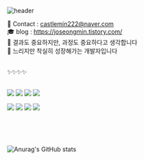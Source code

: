 ![header](https://capsule-render.vercel.app/api?type=wave&color=auto&height=300&section=header&text=😄JoSeongMin)

<span> 💌 Contact : castlemin222@naver.com </span> <br>
<span> :mortar_board: blog : https://joseongmin.tistory.com/ </span> <br>
<span> 🔎 결과도 중요하지만, 과정도 중요하다고 생각합니다 </span> <br>
<span> 🥕 느리지만 착실히 성장해가는 개발자입니다 </span>


<br />
✨✨✨✨
<br />
<br />

<img src="https://img.shields.io/badge/JavaScript-F7DF1E?style=for-the-badge&logo=JavaScript&logoColor=black"> <img src="https://img.shields.io/badge/jquery-0769AD?style=for-the-badge&logo=jquery&logoColor=white"> <img src="https://img.shields.io/badge/HTML5-E34F26?style=for-the-badge&logo=HTML5&logoColor=white"> <img src="https://img.shields.io/badge/CSS3-1572B6?style=for-the-badge&logo=CSS3&logoColor=white"> 

<img src="https://img.shields.io/badge/JAVA-007396?style=for-the-badge&logo=Java&logoColor=white"> <img src="https://img.shields.io/badge/Oracle-F80000?style=for-the-badge&logo=Oracle&logoColor=white"> <img src="https://img.shields.io/badge/Spring-6DB33F?style=for-the-badge&logo=Spring&logoColor=white"> <img src="https://img.shields.io/badge/Eclipse-2C2255?style=for-the-badge&logo=Eclipse%20IDE&logoColor=white"> 

<br />
<br />
<br />

![Anurag's GitHub stats](https://github-readme-stats.vercel.app/api?username=castlemin222&show_icons=true&theme=radical)

